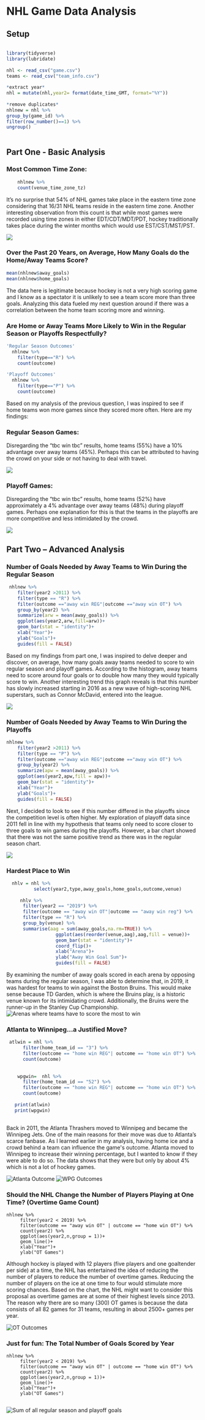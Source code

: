 # NHL Game Data Analysis

## Setup ##
```r

library(tidyverse)
library(lubridate)
    
nhl <- read_csv("game.csv")
teams <- read_csv("team_info.csv")
  
*extract year*
nhl = mutate(nhl,year2= format(date_time_GMT, format="%Y"))
  
*remove duplicates* 
nhlnew = nhl %>% 
group_by(game_id) %>% 
filter(row_number()==1) %>% 
ungroup()
    
```

## Part One - Basic Analysis

### Most Common Time Zone:
```r
    nhlnew %>% 
    count(venue_time_zone_tz)
```
It’s no surprise that 54% of NHL games take place in the eastern time zone considering that 16/31 NHL teams reside in the eastern time zone. Another interesting observation from this count is that while most games were recorded using time zones in either EDT/CDT/MDT/PDT, hockey traditionally takes place during the winter months which would use EST/CST/MST/PST. 


![](https://github.com/1870065s/dataviznhlfinal/blob/main/graphs/timezone2.png?raw=true)

### Over the Past 20 Years, on Average, How Many Goals do the Home/Away Teams Score?
```r
mean(nhlnew$away_goals)
mean(nhlnew$home_goals)
```

The data here is legitimate because hockey is not a very high scoring game and I know as a spectator it is unlikely to see a team score more than three goals. Analyzing this data fueled my next question around if there was a correlation between the home team scoring more and winning. 

### Are Home or Away Teams More Likely to Win in the Regular Season or Playoffs Respectfully? ##
```r
'Regular Season Outcomes'
  nhlnew %>% 
    filter(type=="R") %>% 
    count(outcome)
  
'Playoff Outcomes'
  nhlnew %>% 
    filter(type=="P") %>% 
    count(outcome)
```
Based on my analysis of the previous question, I was inspired to see if home teams won more games since they scored more often. Here are my findings:

### Regular Season Games: ###

Disregarding the “tbc win tbc” results, home teams (55%) have a 10% advantage over away teams (45%). Perhaps this can be attributed to having the crowd on your side or not having to deal with travel. 

![](https://github.com/1870065s/dataviznhlfinal/blob/main/graphs/Regular%20Season%20Outcomes.jpg?raw=true)

### Playoff Games: ###

Disregarding the “tbc win tbc” results, home teams (52%) have approximately a 4% advantage over away teams (48%) during playoff games. Perhaps one explanation for this is that the teams in the playoffs are more competitive and less intimidated by the crowd. 

![](https://github.com/1870065s/dataviznhlfinal/blob/main/graphs/Playoffs%20Outcomes.jpg?raw=true)
 

## Part Two – Advanced Analysis ##

### Number of Goals Needed by Away Teams to Win During the Regular Season ###

```r
 nhlnew %>% 
    filter(year2 >2011) %>% 
    filter(type == "R") %>% 
    filter(outcome =="away win REG"|outcome =="away win OT") %>%
    group_by(year2) %>%  
    summarize(arw = mean(away_goals)) %>% 
    ggplot(aes(year2,arw,fill=arw))+
    geom_bar(stat = "identity")+
    xlab("Year")+
    ylab("Goals")+
    guides(fill = FALSE)
```

Based on my findings from part one, I was inspired to delve deeper and discover, on average, how many goals away teams needed to score to win regular season and playoff games. According to the histogram, away teams need to score around four goals or to double how many they would typically score to win. Another interesting trend this graph reveals is that this number has slowly increased starting in 2016 as a new wave of high-scoring NHL superstars, such as Connor McDavid, entered into the league. 

![](https://github.com/1870065s/dataviznhlfinal/blob/main/graphs/Awayteam%20win%20regular%20season.jpg?raw=true)

### Number of Goals Needed by Away Teams to Win During the Playoffs ###

```r
nhlnew %>% 
    filter(year2 >2011) %>% 
    filter(type == "P") %>% 
    filter(outcome =="away win REG"|outcome =="away win OT") %>%
    group_by(year2) %>%  
    summarize(apw = mean(away_goals)) %>% 
    ggplot(aes(year2,apw,fill = apw))+
    geom_bar(stat = "identity")+
    xlab("Year")+
    ylab("Goals")+
    guides(fill = FALSE)
```

Next, I decided to look to see if this number differed in the playoffs since the competition level is often higher. My exploration of playoff data since 2011 fell in line with my hypothesis that teams only need to score closer to three goals to win games during the playoffs. However, a bar chart showed that there was not the same positive trend as there was in the regular season chart. 

![](https://github.com/1870065s/dataviznhlfinal/blob/main/graphs/Awayteam%20win%20playoffs.jpg?raw=true)


### Hardest Place to Win ###

```r
  nhlv = nhl %>% 
          select(year2,type,away_goals,home_goals,outcome,venue)
   
     nhlv %>% 
      filter(year2 == "2019") %>% 
      filter(outcome == "away win OT"|outcome == "away win reg") %>% 
      filter(type == "R") %>% 
      group_by(venue) %>% 
      summarise(aag = sum(away_goals,na.rm=TRUE)) %>%
                  ggplot(aes(reorder(venue,aag),aag,fill = venue))+
                  geom_bar(stat = "identity")+
                  coord_flip()+
                  xlab("Arena")+
                  ylab("Away Win Goal Sum")+
                  guides(fill = FALSE)
```

By examining the number of away goals scored in each arena by opposing teams during the regular season, I was able to determine that, in 2019, it was hardest for teams to win against the Boston Bruins. This would make sense because TD Garden, which is where the Bruins play, is a historic venue known for its intimidating crowd. Additionally, the Bruins were the runner-up in the Stanley Cup Championship.
![Arenas where teams have to score the most to win](https://github.com/1870065s/dataviznhlfinal/blob/main/graphs/Areana.jpg?raw=true)

### Atlanta to Winnipeg…a Justified Move? ###

```r
 atlwin = nhl %>% 
      filter(home_team_id == "3") %>%
      filter(outcome == "home win REG"| outcome == "home win OT") %>% 
      count(outcome)
     
      
    wpgwin=  nhl %>% 
      filter(home_team_id == "52") %>% 
      filter(outcome == "home win REG"| outcome == "home win OT") %>% 
      count(outcome)
      
   print(atlwin)
   print(wpgwin)
   
```

Back in 2011, the Atlanta Thrashers moved to Winnipeg and became the Winnipeg Jets. One of the main reasons for their move was due to Atlanta’s scarce fanbase. As I learned earlier in my analysis, having home ice and a crowd behind a team can influence the game's outcome. Atlanta moved to Winnipeg to increase their winning percentage, but I wanted to know if they were able to do so. The data shows that they were but only by about 4% which is not a lot of hockey games. 

![Atlanta Outcome](https://github.com/1870065s/dataviznhlfinal/blob/main/graphs/atlwin.jpg?raw=true)
![WPG Outcomes](https://github.com/1870065s/dataviznhlfinal/blob/main/graphs/wpgwin.jpg?raw=true)



### Should the NHL Change the Number of Players Playing at One Time? (Overtime Game Count) ###

```
nhlnew %>% 
     filter(year2 < 2019) %>% 
     filter(outcome == "away win OT" | outcome == "home win OT") %>% 
     count(year2) %>% 
     ggplot(aes(year2,n,group = 1))+
     geom_line()+
     xlab("Year")+
     ylab("OT Games")
```
Although hockey is played with 12 players (five players and one goaltender per side) at a time, the NHL has entertained the idea of reducing the number of players to reduce the number of overtime games. Reducing the number of players on the ice at one time to four would stimulate more scoring chances. Based on the chart, the NHL might want to consider this proposal as overtime games are at some of their highest levels since 2013. The reason why there are so many (300) OT games is because the data consists of all 82 games for 31 teams, resulting in about 2500+ games per year.

![OT Outcomes](https://user-images.githubusercontent.com/83834681/117499390-2b5e3600-af49-11eb-9263-46ed018c8c51.png)


### Just for fun: The Total Number of Goals Scored by Year ###
```
nhlnew %>% 
     filter(year2 < 2019) %>% 
     filter(outcome == "away win OT" | outcome == "home win OT") %>% 
     count(year2) %>% 
     ggplot(aes(year2,n,group = 1))+
     geom_line()+
     xlab("Year")+
     ylab("OT Games")
   
```
![Sum of all regular season and playoff goals](https://github.com/1870065s/dataviznhlfinal/blob/main/graphs/goalsum.jpg?raw=true)




